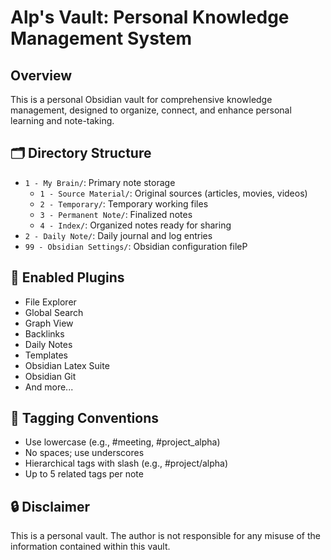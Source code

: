 # Alp's Vault: Personal Knowledge Management System

## Overview
This is a personal Obsidian vault for comprehensive knowledge management, designed to organize, connect, and enhance personal learning and note-taking.

## 🗂️ Directory Structure
- `1 - My Brain/`: Primary note storage
  - `1 - Source Material/`: Original sources (articles, movies, videos)
  - `2 - Temporary/`: Temporary working files
  - `3 - Permanent Note/`: Finalized notes
  - `4 - Index/`: Organized notes ready for sharing
- `2 - Daily Note/`: Daily journal and log entries
- `99 - Obsidian Settings/`: Obsidian configuration fileP

## 🔧 Enabled Plugins
- File Explorer
- Global Search
- Graph View
- Backlinks
- Daily Notes
- Templates
- Obsidian Latex Suite
- Obsidian Git
- And more...

## 📝 Tagging Conventions
- Use lowercase (e.g., #meeting, #project_alpha)
- No spaces; use underscores
- Hierarchical tags with slash (e.g., #project/alpha)
- Up to 5 related tags per note

## 🔒 Disclaimer
This is a personal vault. The author is not responsible for any misuse of the information contained within this vault.

